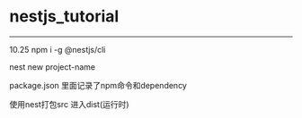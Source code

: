# nestjs_tutorial
--------------------------------
10.25
npm i -g @nestjs/cli

nest new project-name

package.json  里面记录了npm命令和dependency 

使用nest打包src 进入dist(运行时)